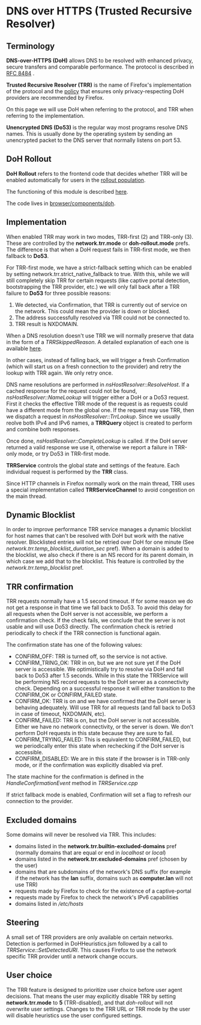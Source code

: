 # DNS over HTTPS (Trusted Recursive Resolver)

## Terminology

**DNS-over-HTTPS (DoH)** allows DNS to be resolved with enhanced
privacy, secure transfers and comparable performance. The protocol is
described in [RFC 8484](https://tools.ietf.org/html/rfc8484) .

**Trusted Recursive Resolver (TRR)** is the name of Firefox\'s
implementation of the protocol and the
[policy](https://wiki.mozilla.org/Security/DOH-resolver-policy) that
ensures only privacy-respecting DoH providers are recommended by
Firefox.

On this page we will use DoH when referring to the protocol, and TRR
when referring to the implementation.

**Unencrypted DNS (Do53)** is the regular way most programs resolve DNS
names. This is usually done by the operating system by sending an
unencrypted packet to the DNS server that normally listens on port 53.

## DoH Rollout

**DoH Rollout** refers to the frontend code that decides whether TRR
will be enabled automatically for users in the [rollout
population](https://support.mozilla.org/kb/firefox-dns-over-https#w_about-the-us-rollout-of-dns-over-https).

The functioning of this module is described
[here](https://wiki.mozilla.org/Security/DNS_Over_HTTPS).

The code lives in
[browser/components/doh](https://searchfox.org/mozilla-central/source/browser/components/doh).

## Implementation

When enabled TRR may work in two modes, TRR-first (2) and TRR-only (3).
These are controlled by the **network.trr.mode** or **doh-rollout.mode**
prefs. The difference is that when a DoH request fails in TRR-first
mode, we then fallback to **Do53**.

For TRR-first mode, we have a strict-fallback setting which can be
enabled by setting network.trr.strict\_native\_fallback to true. With
this, while we will still completely skip TRR for certain requests (like
captive portal detection, bootstrapping the TRR provider, etc.) we will
only fall back after a TRR failure to **Do53** for three possible
reasons:
1. We detected, via Confirmation, that TRR is currently out of
service on the network. This could mean the provider is down or blocked.
2. The address successfully resolved via TRR could not be connected to.
3. TRR result is NXDOMAIN.

When a DNS resolution doesn't use TRR we will normally preserve that data in the form of a _TRRSkippedReason_. A detailed explanation of each one is available [here](trr-skip-reasons).

In other cases, instead of falling back, we will trigger a fresh
Confirmation (which will start us on a fresh connection to the provider)
and retry the lookup with TRR again. We only retry once.

DNS name resolutions are performed in _nsHostResolver::ResolveHost_. If a
cached response for the request could not be found,
_nsHostResolver::NameLookup_ will trigger either a DoH or a Do53 request.
First it checks the effective TRR mode of the request is as requests
could have a different mode from the global one. If the request may use
TRR, then we dispatch a request in _nsHostResolver::TrrLookup_. Since we
usually reolve both IPv4 and IPv6 names, a **TRRQuery** object is
created to perform and combine both responses.

Once done, _nsHostResolver::CompleteLookup_ is called. If the DoH server
returned a valid response we use it, otherwise we report a failure in
TRR-only mode, or try Do53 in TRR-first mode.

**TRRService** controls the global state and settings of the feature.
Each individual request is performed by the **TRR** class.

Since HTTP channels in Firefox normally work on the main thread, TRR
uses a special implementation called **TRRServiceChannel** to avoid
congestion on the main thread.

## Dynamic Blocklist

In order to improve performance TRR service manages a dynamic blocklist
for host names that can\'t be resolved with DoH but work with the native
resolver. Blocklisted entries will not be retried over DoH for one
minute (See _network.trr.temp\_blocklist\_duration\_sec_
pref). When a domain is added to the blocklist, we also check if there
is an NS record for its parent domain, in which case we add that to the
blocklist. This feature is controlled by the
_network.trr.temp\_blocklist_ pref.

## TRR confirmation

TRR requests normally have a 1.5 second timeout. If for some reason we
do not get a response in that time we fall back to Do53. To avoid this
delay for all requests when the DoH server is not accessible, we perform
a confirmation check. If the check fails, we conclude that the server is
not usable and will use Do53 directly. The confirmation check is retried
periodically to check if the TRR connection is functional again.

The confirmation state has one of the following values:

-   CONFIRM\_OFF: TRR is turned off, so the service is not active.
-   CONFIRM\_TRING\_OK: TRR in on, but we are not sure yet if the
        DoH server is accessible. We optimistically try to resolve via
        DoH and fall back to Do53 after 1.5 seconds. While in this state
        the TRRService will be performing NS record requests to the DoH
        server as a connectivity check. Depending on a successful
        response it will either transition to the CONFIRM\_OK or
        CONFIRM\_FAILED state.
-   CONFIRM\_OK: TRR is on and we have confirmed that the DoH server
        is behaving adequately. Will use TRR for all requests (and fall
        back to Do53 in case of timeout, NXDOMAIN, etc).
-   CONFIRM\_FAILED: TRR is on, but the DoH server is not
        accessible. Either we have no network connectivity, or the
        server is down. We don\'t perform DoH requests in this state
        because they are sure to fail.
-   CONFIRM\_TRYING\_FAILED: This is equivalent to CONFIRM\_FAILED,
        but we periodically enter this state when rechecking if the DoH
        server is accessible.
-   CONFIRM\_DISABLED: We are in this state if the browser is in
        TRR-only mode, or if the confirmation was explicitly disabled
        via pref.

The state machine for the confirmation is defined in the
_HandleConfirmationEvent_ method in _TRRService.cpp_

If strict fallback mode is enabled, Confirmation will set a flag to
refresh our connection to the provider.

## Excluded domains

Some domains will never be resolved via TRR. This includes:

-   domains listed in the **network.trr.builtin-excluded-domains** pref
(normally domains that are equal or end in *localhost* or *local*)
-   domains listed in the **network.trr.excluded-domains** pref (chosen by the user)
-   domains that are subdomains of the network\'s DNS suffix
(for example if the network has the **lan** suffix, domains such as **computer.lan** will not use TRR)
-   requests made by Firefox to check for the existence of a captive-portal
-   requests made by Firefox to check the network\'s IPv6 capabilities
-   domains listed in _/etc/hosts_

## Steering


A small set of TRR providers are only available on certain networks.
Detection is performed in DoHHeuristics.jsm followed by a call to
_TRRService::SetDetectedURI_. This causes Firefox to use the
network specific TRR provider until a network change occurs.

## User choice

The TRR feature is designed to prioritize user choice before user agent
decisions. That means the user may explicitly disable TRR by setting
**network.trr.mode** to **5** (TRR-disabled), and that
_doh-rollout_ will not overwrite user settings. Changes to
the TRR URL or TRR mode by the user will disable heuristics use the user
configured settings.
